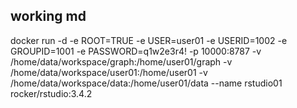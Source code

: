## working md

docker run -d -e ROOT=TRUE -e USER=user01 -e USERID=1002 -e GROUPID=1001 -e PASSWORD=q1w2e3r4! -p 10000:8787 -v /home/data/workspace/graph:/home/user01/graph -v /home/data/workspace/user01:/home/user01 -v /home/data/workspace/data:/home/user01/data --name rstudio01 rocker/rstudio:3.4.2
